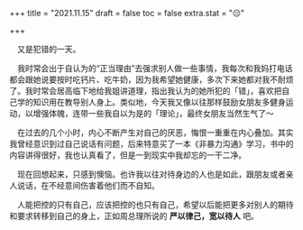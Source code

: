 +++
title = "2021.11.15"
draft = false
toc = false
extra.stat = "😔"

+++

&emsp;又是犯错的一天。

&emsp;我时常会出于自认为的“正当理由”去强求别人做一些事情，我每次和我妈打电话都会跟她说要按时吃钙片、吃牛奶，因为我希望她健康，多次下来她都对我不耐烦了。我时常会居高临下地给我姐讲道理，指出我认为的她所犯的「错」，喜欢把自己学的知识用在教导别人身上。类似地，今天我又像以往那样鼓励女朋友多健身运动，以增强体魄，连带一些我自以为是的「理论」，最终女朋友当然生气了～

&emsp;在过去的几个小时，内心不断产生对自己的厌恶，悔恨一重重在内心叠加。其实我曾经意识到过自己说话有问题，后来特意买了一本《非暴力沟通》学习，书中的内容讲得很好，我也认真看了，但是一到现实中我却忘的一干二净。

&emsp;现在回想起来，只感到懊恼。也许我以往对待身边的人也是如此，跟朋友或者亲人说话，在不经意间伤害着他们而不自知。

&emsp;人能把控的只有自己，应该把控的也只有自己，希望以后能把更多对别人的期待和要求转移到自己的身上，正如周总理所说的 **严以律己，宽以待人** 吧。
